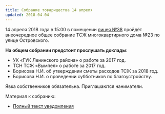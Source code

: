 ```yaml
---
title: Собрание товарищества 14 апреля
updated: 2018-04-04
---
```


14 апреля 2018 года в 15:00 в помещении [лицея №38](https://yandex.ru/maps/-/CBa6NHw8sA) пройдёт внеочередное общее
собрание ТСЖ многоквартирного дома №23 по улице Островского.

**На общем собрании предстоит прослушать доклады**:

- УК «ГУК Ленинского района» о работе за 2017 год.
- ТСН ТСЖ «Вымпел» о работе за 2017 год.
- Борисова Н.И. об утверждении сметы расходов ТСЖ за 2018 год.
- Борисова Н.И. о проведении субботников по благоустройству.

Явка собственников обязательна. Приглашаются наниматели.

Материал к собранию:

- [Полный текст уведомления](/docs/announces/20180404.pdf)
